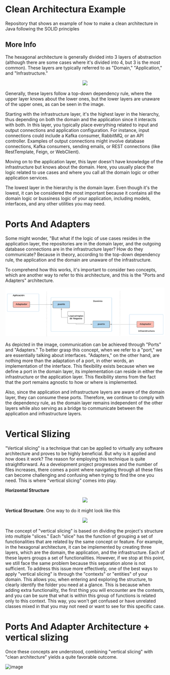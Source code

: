 # Clean Architectura Example
Repository that shows an example of how to make a clean architecture in Java following the SOLID principles

## More Info
The hexagonal architecture is generally divided into 3 layers of abstraction (although there are some cases where it's divided into 4, but 3 is the most common). These layers are typically referred to as "Domain," "Application," and "Infrastructure."

<p user-select="none" align="center">
  <img src="https://refactorizando.com/wp-content/uploads/2020/11/Arquitectura-Hexagonal.png"/>
</p>

Generally, these layers follow a top-down dependency rule, where the upper layer knows about the lower ones, but the lower layers are unaware of the upper ones, as can be seen in the image.

Starting with the infrastructure layer, it's the highest layer in the hierarchy, thus depending on both the domain and the application since it interacts with both. In this layer, you typically place everything related to input and output connections and application configuration. For instance, input connections could include a Kafka consumer, RabbitMQ, or an API controller. Examples of output connections might involve database connections, Kafka consumers, sending emails, or REST connections (like RestTemplate, Feign, or WebClient).

Moving on to the application layer, this layer doesn't have knowledge of the infrastructure but knows about the domain. Here, you usually place the logic related to use cases and where you call all the domain logic or other application services.

The lowest layer in the hierarchy is the domain layer. Even though it's the lowest, it can be considered the most important because it contains all the domain logic or bussiness logic of your application, including models, interfaces, and any other utilities you may need.

# Ports And Adapters

Some might wonder, "But what if the logic of use cases resides in the application layer, the repositories are in the domain layer, and the outgoing database connections are in the infrastructure layer? How do they communicate? Because in theory, according to the top-down dependency rule, the application and the domain are unaware of the infrastructure.

To comprehend how this works, it's important to consider two concepts, which are another way to refer to this architecture, and this is the "Ports and Adapters" architecture.

<p user-select="none" align="center">
  <img src="https://raw.githubusercontent.com/MarcossIC/architecture-example/main/architectureExample.png"/>
</p>

As depicted in the image, communication can be achieved through "Ports" and "Adapters." To better grasp this concept, when we refer to a "port," we are essentially talking about interfaces. "Adapters," on the other hand, are nothing more than the adaptation of a port, in other words, an implementation of the interface. This flexibility exists because when we define a port in the domain layer, its implementation can reside in either the infrastructure or the application layer. This flexibility stems from the fact that the port remains agnostic to how or where  is implemented.

Also, since the application and infrastructure layers are aware of the domain layer, they can consume these ports. Therefore, we continue to comply with the dependency rule, as the domain layer remains independent of the other layers while also serving as a bridge to communicate between the application and infrastructure layers.

# Vertical Slizing 
"Vertical slicing" is a technique that can be applied to virtually any software architecture and proves to be highly beneficial. But why is it applied and how does it work? The reason for employing this technique is quite straightforward. As a development project progresses and the number of files increases, there comes a point where navigating through all these files can become challenging and confusing when trying to find the one you need. This is where "vertical slicing" comes into play.

**Horizontal Structure**
<p user-select="none" align="center">
  <img src="https://xurxodev.com/content/images/2017/02/Horizontal_Slice.png"/>
</p>

**Vertical Structure**. One way to do it might look like this
<p user-select="none" align="center">
  <img src="https://xurxodev.com/content/images/2017/03/Vertical-Slice.png"/>
</p>

The concept of "vertical slicing" is based on dividing the project's structure into multiple "slices." Each "slice" has the function of grouping a set of functionalities that are related by the same concept or feature. For example, in the hexagonal architecture, it can be implemented by creating three layers, which are the domain, the application, and the infrastructure. Each of these layers groups a set of functionalities. However, if we stop at this point, we still face the same problem because this separation alone is not sufficient. To address this issue more effectively, one of the best ways to apply "vertical slicing" is through the "contexts" or "entities" of your domain. This allows you, when entering and exploring the structure, to clearly identify the folder you need at a glance. This is because when adding extra functionality, the first thing you will encounter are the contexts, and you can be sure that what is within this group of functions is related only to this context. This way, you won't get confused or have unrelated classes mixed in that you may not need or want to see for this specific case.

# Ports And Adapter Architecture + vertical slizing
Once these concepts are understood, combining "vertical slicing" with "clean architecture" yields a quite favorable outcome.

![image](https://github.com/MarcossIC/architecture-example/assets/112729111/46e062c8-f901-485f-aab4-41d1625a1d3f)

